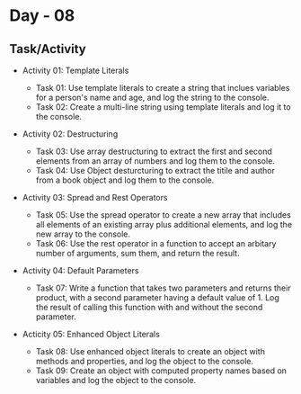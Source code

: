 # Day - 08

## Task/Activity

- Activity 01: Template Literals

  - Task 01: Use template literals to create a string that inclues variables for a person's name and age, and log the string to the console.
  - Task 02: Create a multi-line string using template literals and log it to the console.

- Activity 02: Destructuring

  - Task 03: Use array destructuring to extract the first and second elements from an array of numbers and log them to the console.
  - Task 04: Use Object desturcturing to extract the titile and author from a book object and log them to the console.

- Activity 03: Spread and Rest Operators

  - Task 05: Use the spread operator to create a new array that includes all elements of an existing array plus additional elements, and log the new array to the console.
  - Task 06: Use the rest operator in a function to accept an arbitary number of arguments, sum them, and return the result.

- Activity 04: Default Parameters

  - Task 07: Write a function that takes two parameters and returns their product, with a second parameter having a default value of 1. Log the result of calling this function with and without the second parameter.

- Acticity 05: Enhanced Object Literals
  - Task 08: Use enhanced object literals to create an object with methods and properties, and log the object to the console.
  - Task 09: Create an object with computed property names based on variables and log the object to the console.
